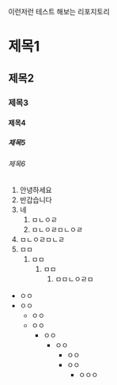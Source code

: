 이런저런 테스트 해보는 리포지토리

# 제목1

## 제목2

### 제목3

#### 제목4

##### 제목5

###### 제목6

1. 안녕하세요
2. 반갑습니다
3. 네
   1. ㅁㄴㅇㄹ
   2. ㅁㄴㅇㄹㅁㄴㅇㄹ
4. ㅁㄴㅇㄹㅁㄴㄹ
5. ㅁㅁ
   1. ㅁㅁ
      1. ㅁㅁ
         1. ㅁㅁㄴㅇㄹㅁ


- ㅇㅇ
- ㅇㅇ
  - ㅇㅇ
  - ㅇㅇ
    - ㅇㅇ
      - ㅇㅇ
        - ㅇㅇ
        - ㅇㅇ
          - ㅇㅇㅇ

